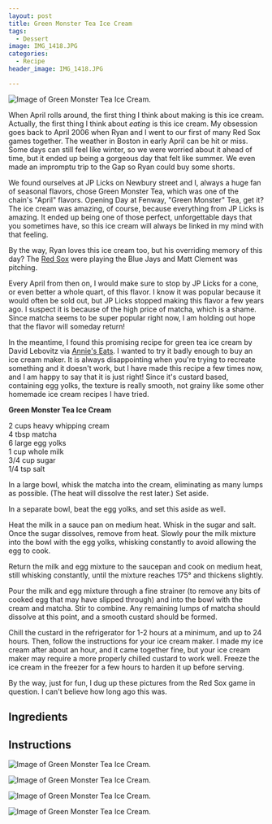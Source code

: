```yaml
---
layout: post
title: Green Monster Tea Ice Cream
tags:
  - Dessert
image: IMG_1418.JPG
categories:
  - Recipe
header_image: IMG_1418.JPG

---
```


![Image of Green Monster Tea Ice Cream.](/upload/IMG_1418.JPG)

When April rolls around, the first thing I think about making is this ice cream. Actually, the first thing I think about _eating_ is this ice cream. My obsession goes back to April 2006 when Ryan and I went to our first of many Red Sox games together. The weather in Boston in early April can be hit or miss. Some days can still feel like winter, so we were worried about it ahead of time, but it ended up being a gorgeous day that felt like summer. We even made an impromptu trip to the Gap so Ryan could buy some shorts.  
  
We found ourselves at JP Licks on Newbury street and I, always a huge fan of seasonal flavors, chose Green Monster Tea, which was one of the chain's "April" flavors. Opening Day at Fenway, "Green Monster" Tea, get it? The ice cream was amazing, of course, because everything from JP Licks is amazing. It ended up being one of those perfect, unforgettable days that you sometimes have, so this ice cream will always be linked in my mind with that feeling.  
  
By the way, Ryan loves this ice cream too, but his overriding memory of this day? The [Red Sox](http://www.baseball-reference.com/boxes/BOS/BOS200604130.shtml) were playing the Blue Jays and Matt Clement was pitching.  
  
Every April from then on, I would make sure to stop by JP Licks for a cone, or even better a whole quart, of this flavor. I know it was popular because it would often be sold out, but JP Licks stopped making this flavor a few years ago. I suspect it is because of the high price of matcha, which is a shame. Since matcha seems to be super popular right now, I am holding out hope that the flavor will someday return!  
  
In the meantime, I found this promising recipe for green tea ice cream by David Lebovitz via [Annie's Eats](http://annies-eats.net/2011/07/22/green-tea-ice-cream/). I wanted to try it badly enough to buy an ice cream maker. It is always disappointing when you're trying to recreate something and it doesn't work, but I have made this recipe a few times now, and I am happy to say that it is just right! Since it's custard based, containing egg yolks, the texture is really smooth, not grainy like some other homemade ice cream recipes I have tried.  
  

  
**Green Monster Tea Ice Cream**  
  
2 cups heavy whipping cream  
4 tbsp matcha  
6 large egg yolks  
1 cup whole milk  
3/4 cup sugar  
1/4 tsp salt  
  
In a large bowl, whisk the matcha into the cream, eliminating as many lumps as possible. (The heat will dissolve the rest later.) Set aside.  
  
In a separate bowl, beat the egg yolks, and set this aside as well.  
  
Heat the milk in a sauce pan on medium heat. Whisk in the sugar and salt. Once the sugar dissolves, remove from heat. Slowly pour the milk mixture into the bowl with the egg yolks, whisking constantly to avoid allowing the egg to cook.  
  
Return the milk and egg mixture to the saucepan and cook on medium heat, still whisking constantly, until the mixture reaches 175° and thickens slightly.  
  
Pour the milk and egg mixture through a fine strainer (to remove any bits of cooked egg that may have slipped through) and into the bowl with the cream and matcha. Stir to combine. Any remaining lumps of matcha should dissolve at this point, and a smooth custard should be formed.  
  
Chill the custard in the refrigerator for 1-2 hours at a minimum, and up to 24 hours. Then, follow the instructions for your ice cream maker. I made my ice cream after about an hour, and it came together fine, but your ice cream maker may require a more properly chilled custard to work well. Freeze the ice cream in the freezer for a few hours to harden it up before serving.  
  

  
By the way, just for fun, I dug up these pictures from the Red Sox game in question. I can't believe how long ago this was.

## Ingredients



## Instructions







![Image of Green Monster Tea Ice Cream.](/upload/IMG_1423.JPG)

![Image of Green Monster Tea Ice Cream.](/upload/IMG_1440.JPG)

![Image of Green Monster Tea Ice Cream.](/upload/P4120014.JPG)

![Image of Green Monster Tea Ice Cream.](/upload/P4120041.JPG)